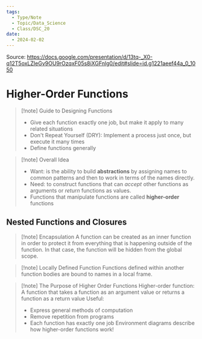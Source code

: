 ```yaml
---
tags:
  - Type/Note
  - Topic/Data_Science
  - Class/DSC_20
date:
  - 2024-02-02
---
```


Source: https://docs.google.com/presentation/d/13tq-_X0-q12T5oxLZIeGv9OU9rOzqxF05s8iXGFnlg0/edit#slide=id.g1221aeef44a_0_1050

# Higher-Order Functions

> [!note] Guide to Designing Functions
> - Give each function exactly one job, but make it apply to many related situations
> - Don't Repeat Yourself (DRY): Implement a process just once, but execute it many times
> - Define functions generally

> [!note] Overall Idea
> - Want: is the ability to build **abstractions** by assigning names to common patterns and then to work in terms of the names directly.
> - Need: to construct functions that can *accept* other functions as arguments or *return* functions as values.
> - Functions that manipulate functions are called **higher-order** functions

## Nested Functions and Closures

> [!note] Encapsulation
> A function can be created as an inner function in order to protect it from everything that is happening outside of the function. In that case, the function will be hidden from the global scope.

> [!note] Locally Defined Function
> Functions defined within another function bodies are bound to names in a local frame.

> [!note] The Purpose of Higher Order Functions
> Higher-order function: A function that takes a function as an argument value or returns a function as a return value
> Useful:
> - Express general methods of computation
> - Remove repetition from programs
> - Each function has exactly one job
> Environment diagrams describe how higher-order functions work!

